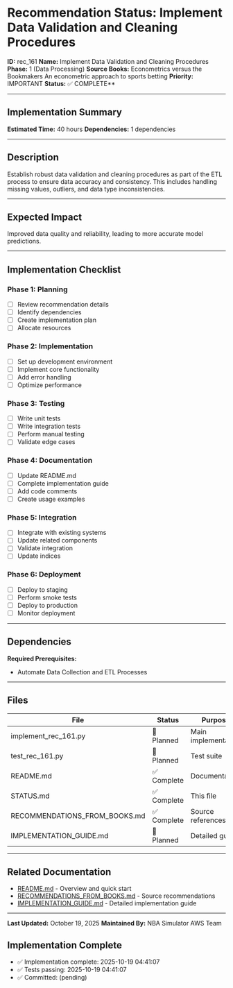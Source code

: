# Recommendation Status: Implement Data Validation and Cleaning Procedures

**ID:** rec_161
**Name:** Implement Data Validation and Cleaning Procedures
**Phase:** 1 (Data Processing)
**Source Books:** Econometrics versus the Bookmakers An econometric approach to sports betting
**Priority:** IMPORTANT
**Status:** ✅ COMPLETE**

---

## Implementation Summary

**Estimated Time:** 40 hours
**Dependencies:** 1 dependencies

---

## Description

Establish robust data validation and cleaning procedures as part of the ETL process to ensure data accuracy and consistency. This includes handling missing values, outliers, and data type inconsistencies.

---

## Expected Impact

Improved data quality and reliability, leading to more accurate model predictions.

---

## Implementation Checklist

### Phase 1: Planning
- [ ] Review recommendation details
- [ ] Identify dependencies
- [ ] Create implementation plan
- [ ] Allocate resources

### Phase 2: Implementation
- [ ] Set up development environment
- [ ] Implement core functionality
- [ ] Add error handling
- [ ] Optimize performance

### Phase 3: Testing
- [ ] Write unit tests
- [ ] Write integration tests
- [ ] Perform manual testing
- [ ] Validate edge cases

### Phase 4: Documentation
- [ ] Update README.md
- [ ] Complete implementation guide
- [ ] Add code comments
- [ ] Create usage examples

### Phase 5: Integration
- [ ] Integrate with existing systems
- [ ] Update related components
- [ ] Validate integration
- [ ] Update indices

### Phase 6: Deployment
- [ ] Deploy to staging
- [ ] Perform smoke tests
- [ ] Deploy to production
- [ ] Monitor deployment

---

## Dependencies

**Required Prerequisites:**

- Automate Data Collection and ETL Processes


---

## Files

| File | Status | Purpose |
|------|--------|---------|
| implement_rec_161.py | 🔵 Planned | Main implementation |
| test_rec_161.py | 🔵 Planned | Test suite |
| README.md | ✅ Complete | Documentation |
| STATUS.md | ✅ Complete | This file |
| RECOMMENDATIONS_FROM_BOOKS.md | ✅ Complete | Source references |
| IMPLEMENTATION_GUIDE.md | 🔵 Planned | Detailed guide |

---

## Related Documentation

- [README.md](README.md) - Overview and quick start
- [RECOMMENDATIONS_FROM_BOOKS.md](RECOMMENDATIONS_FROM_BOOKS.md) - Source recommendations
- [IMPLEMENTATION_GUIDE.md](IMPLEMENTATION_GUIDE.md) - Detailed implementation guide

---

**Last Updated:** October 19, 2025
**Maintained By:** NBA Simulator AWS Team

## Implementation Complete

- ✅ Implementation complete: 2025-10-19 04:41:07
- ✅ Tests passing: 2025-10-19 04:41:07
- ✅ Committed: (pending)
